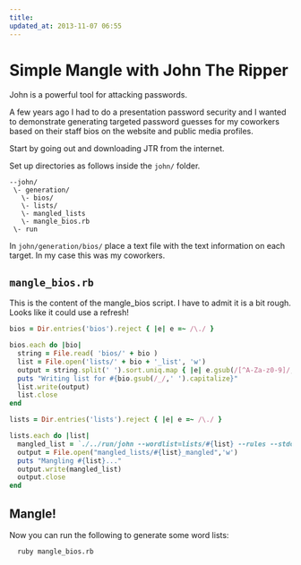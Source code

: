 ```yaml
---
title: 
updated_at: 2013-11-07 06:55
---
```


# Simple Mangle with John The Ripper

John is a powerful tool for attacking passwords. 

A few years ago I had to do a presentation password security and I wanted to
demonstrate generating targeted password guesses for my coworkers based on
their staff bios on the website and public media profiles.

Start by going out and downloading JTR from the internet.

Set up directories as follows inside the `john/` folder.

```
--john/
 \- generation/
   \- bios/
   \- lists/
   \- mangled_lists
   \- mangle_bios.rb
 \- run
```

In `john/generation/bios/` place a text file with the text information on each
target. In my case this was my coworkers.

## `mangle_bios.rb`

This is the content of the mangle_bios script. I have to admit it is a bit
rough. Looks like it could use a refresh!

```ruby
bios = Dir.entries('bios').reject { |e| e =~ /\./ }

bios.each do |bio|
  string = File.read( 'bios/' + bio )
  list = File.open('lists/' + bio + '_list', 'w')
  output = string.split(' ').sort.uniq.map { |e| e.gsub(/[^A-Za-z0-9]/,'')}.join("\n")
  puts "Writing list for #{bio.gsub(/_/,' ').capitalize}"
  list.write(output)
  list.close
end

lists = Dir.entries('lists').reject { |e| e =~ /\./ }

lists.each do |list|
  mangled_list = `./../run/john --wordlist=lists/#{list} --rules --stdout`
  output = File.open("mangled_lists/#{list}_mangled",'w')
  puts "Mangling #{list}..."
  output.write(mangled_list)
  output.close
end
```

## Mangle!

Now you can run the following to generate some word lists:

```sh
  ruby mangle_bios.rb
```

